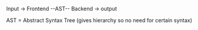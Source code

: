 Input -> Frontend --AST-- Backend -> output

AST = Abstract Syntax Tree (gives hierarchy so no need for certain syntax)